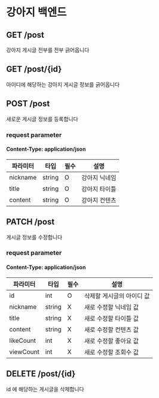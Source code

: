 # 강아지 백엔드 

## GET /post
강아지 게시글 전부를 전부 긁어옵니다


## GET /post/{id}
아이디에 해당하는 강아지 게시글 정보를 긁어옵니다

## POST /post
새로운 게시글 정보를 등록합니다

### request parameter

#### Content-Type: application/json

|파라미터| 타입 | 필수| 설명|
|--|--|--|--|
|nickname| string | O | 강아지 닉네임 
| title | string | O | 강아지 타이틀
| content | string | O | 강아지 컨텐츠 

## PATCH /post
게시글 정보를 수정합니다

### request parameter 
#### Content-Type: application/json 

|파라미터|타입|필수|설명|
|--|--|--|--|
|id|int|O|삭제할 게시글의 아이디 값 | 
|nickname|string | X | 새로 수정할 닉네임 값|
|title|string|X| 새로 수정할 타이틀 값| 
|content | string |X| 새로 수정할 컨텐츠 값| 
|likeCount | int | X | 새로 수정할 좋아요 값| 
|viewCount | int | X | 새로 수정할 조회수 값| 


## DELETE /post/{id}
id 에 해당하는 게시글을 삭제합니다 